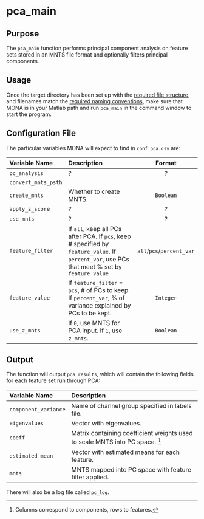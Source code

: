 # pca_main

## Purpose

The `pca_main` function performs principal component analysis on feature sets stored in an MNTS file format and optionally filters principal components.

## Usage

Once the target directory has been set up with the [required file structure](https://github.com/NeuralStorm/MATLAB-offline-neural-analysis/blob/kevin-docs/docs/file_layout.md), and filenames match the [required naming conventions](https://github.com/NeuralStorm/MATLAB-offline-neural-analysis/blob/kevin-docs/docs/filename_convention.md), make sure that MONA is in your Matlab path and run `pca_main` in the command window to start the program.

## Configuration File

The particular variables MONA will expect to find in `conf_pca.csv` are:

|Variable Name|Description| Format |
|:-----------|:--| :----------:|
|`pc_analysis`|?|?
|`convert_mnts_psth`|
|`create_mnts`|Whether to create MNTS.|`Boolean`
|`apply_z_score`|?|?
|`use_mnts`|?|?
|`feature_filter`|If `all`, keep all PCs after PCA. If `pcs`, keep # specified by `feature_value`. If `percent_var`, use PCs that meet % set by `feature_value` |`all`/`pcs`/`percent_var`
|`feature_value`|If `feature_filter` = `pcs`, # of PCs to keep. If `percent_var`, % of variance explained by PCs to be kept.|`Integer`
|`use_z_mnts`|If `0`, use MNTS for PCA input. If `1`, use `z_mnts`.|`Boolean`

## Output

The function will output `pca_results`, which will contain the following fields for each feature set run through PCA:

|Variable Name| Description |
|:-----------| :----------|
|`component_variance`|Name of channel group specified in labels file.|
|`eigenvalues`|Vector with eigenvalues.|
|`coeff`|Matrix containing coefficient weights used to scale MNTS into PC space. [^dims]|
|`estimated_mean`|Vector with estimated means for each feature.|
|`mnts`|MNTS mapped into PC space with feature filter applied.|

There will also be a log file called `pc_log`.

[^dims]: Columns correspond to components, rows to features.

